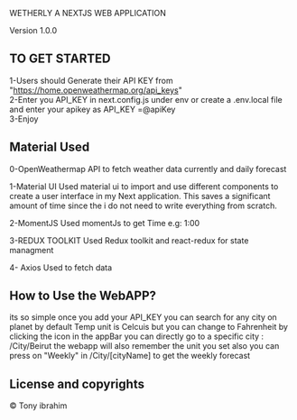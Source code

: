 WETHERLY A NEXTJS WEB APPLICATION

Version 1.0.0

## TO GET STARTED

1-Users should Generate their API KEY from "https://home.openweathermap.org/api_keys"                                                                             
2-Enter you API_KEY in next.config.js under env or create a .env.local file and enter your apikey as API_KEY =@apiKey                                             
3-Enjoy                                                                                 

## Material Used

0-OpenWeathermap API to fetch weather data currently and daily forecast

1-Material UI 
   Used material ui to import and use different components to create a user interface in my Next application. This saves a significant amount of time since the i     do not need to write everything from scratch.
  
2-MomentJS
  Used momentJs to get Time e.g: 1:00
  
3-REDUX TOOLKIT
  Used Redux toolkit and react-redux for state managment
 
4- Axios
    Used to fetch data 
    
    
## How to Use the WebAPP? 
   its so simple once you add your API_KEY you can search for any city on planet by default Temp unit is Celcuis but you can change to Fahrenheit by clicking the icon in the appBar
   you can directly go to a specific city : /City/Beirut
   the webapp will also remember the unit you set
   also you can press on "Weekly" in /City/[cityName] to get the weekly forecast 
   
## License and copyrights
© Tony ibrahim
